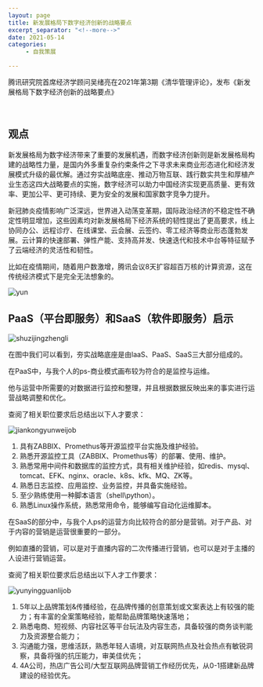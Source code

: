 ```yaml
---
layout: page
title: 新发展格局下数字经济创新的战略要点
excerpt_separator: "<!--more-->"
date: 2021-05-14
categories:
     - 自我策展

---
```

腾讯研究院首席经济学顾问吴绪亮在2021年第3期《清华管理评论》，发布《新发展格局下数字经济创新的战略要点》
<!--more-->
&nbsp;
## 观点
新发展格局为数字经济带来了重要的发展机遇，而数字经济创新则是新发展格局构建的战略性力量，是国内外多重复杂约束条件之下寻求未来商业形态进化和经济发展模式升级的最优解。通过夯实战略底座、推动万物互联、践行数实共生和厚植产业生态这四大战略要点的实施，数字经济可以助力中国经济实现更高质量、更有效率、更加公平、更可持续、更为安全的发展和国家数字竞争力提升。

新冠肺炎疫情影响广泛深远，世界进入动荡变革期，国际政治经济的不稳定性不确定性明显增加，这些因素均对新发展格局下经济系统的韧性提出了更高要求，线上协同办公、远程诊疗、在线课堂、云会展、云签约、零工经济等商业形态蓬勃发展。云计算的快速部署、弹性产能、支持高并发、快速迭代和技术中台等特征赋予了云端经济的灵活性和韧性。

比如在疫情期间，随着用户数激增，腾讯会议8天扩容超百万核的计算资源，这在传统经济模式下是完全无法想象的。

![yun](https://gitee.com/EdisonQXF/Xiaofeng/raw/gh-pages/assets/images/yun.png)

## PaaS（平台即服务）和SaaS（软件即服务）启示

![shuzijingzhengli](https://gitee.com/EdisonQXF/Xiaofeng/raw/gh-pages/assets/images/shuzijingzhengli.png)

在图中我们可以看到，夯实战略底座是由laaS、PaaS、SaaS三大部分组成的。

在PaaS中，与我个人的ps-商业模式画布较为符合的是监控与运维。

他与运营中所需要的对数据进行监控和整理，并且根据数据反映出来的事实进行运营战略调整和优化。

查阅了相关职位要求后总结出以下人才要求：

![jiankongyunweijob](https://gitee.com/EdisonQXF/Xiaofeng/raw/gh-pages/assets/images/jiankongyunweijob.PNG)

1. 具有ZABBIX、Promethus等开源监控平台实施及维护经验。
2. 熟悉开源监控工具（ZABBIX、Promethus等）的部署、使用、维护。
3. 熟悉常用中间件和数据库的监控方式，具有相关维护经验，如redis、mysql、tomcat、EFK、nginx、oracle、k8s、kfk、MQ、ZK等。
4. 熟悉日志监控、应用监控、业务监控，并具备实施经验。
5. 至少熟练使用一种脚本语言（shell\python）。
6. 熟悉Linux操作系统，熟悉常用命令，能够编写自动化运维脚本。

在SaaS的部分中，与我个人ps的运营方向比较符合的部分是营销。对于产品、对于内容的营销是运营很重要的一部分。

例如直播的营销，可以是对于直播内容的二次传播进行营销，也可以是对于主播的人设进行营销运营。

查阅了相关职位要求后总结出以下人才工作要求：

![yunyingguanlijob](https://gitee.com/EdisonQXF/Xiaofeng/raw/gh-pages/assets/images/yunyingguanlijob.PNG)

1. 5年以上品牌策划&传播经验，在品牌传播的创意策划或文案表达上有较强的能力；有丰富的全案策略经验，能帮助品牌策略快速落地；
2. 熟悉电商、短视频、内容社区等平台玩法及内容生态，具备较强的商务谈判能力及资源整合能力；
3. 沟通能力强，思维活跃，熟悉年轻人语境，对互联网热点及社会热点有敏锐洞察，具备将强的抗压能力，审美佳优先；
4. 4A公司，热店广告公司/大型互联网品牌营销工作经历优先，从0-1搭建新品牌建设的经验优先。